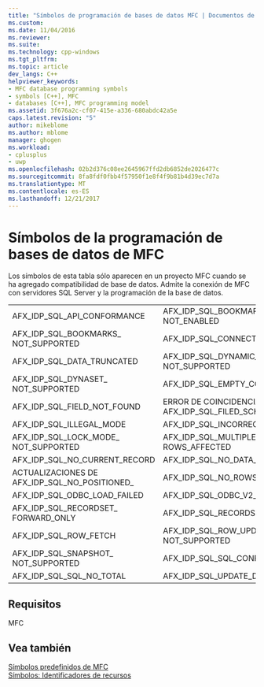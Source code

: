 ```yaml
---
title: "Símbolos de programación de bases de datos MFC | Documentos de Microsoft"
ms.custom: 
ms.date: 11/04/2016
ms.reviewer: 
ms.suite: 
ms.technology: cpp-windows
ms.tgt_pltfrm: 
ms.topic: article
dev_langs: C++
helpviewer_keywords:
- MFC database programming symbols
- symbols [C++], MFC
- databases [C++], MFC programming model
ms.assetid: 3f676a2c-cf07-415e-a336-680abdc42a5e
caps.latest.revision: "5"
author: mikeblome
ms.author: mblome
manager: ghogen
ms.workload:
- cplusplus
- uwp
ms.openlocfilehash: 02b2d376c08ee2645967ffd2db6852de2026477c
ms.sourcegitcommit: 8fa8fdf0fbb4f57950f1e8f4f9b81b4d39ec7d7a
ms.translationtype: MT
ms.contentlocale: es-ES
ms.lasthandoff: 12/21/2017
---
```

# <a name="mfc-database-programming-symbols"></a>Símbolos de la programación de bases de datos de MFC
Los símbolos de esta tabla sólo aparecen en un proyecto MFC cuando se ha agregado compatibilidad de base de datos. Admite la conexión de MFC con servidores SQL Server y la programación de la base de datos.  
  
|||  
|-|-|  
|AFX_IDP_SQL_API_CONFORMANCE|AFX_IDP_SQL_BOOKMARKS_ NOT_ENABLED|  
|AFX_IDP_SQL_BOOKMARKS_ NOT_SUPPORTED|AFX_IDP_SQL_CONNECT_FAIL|  
|AFX_IDP_SQL_DATA_TRUNCATED|AFX_IDP_SQL_DYNAMIC_CURSOR_ NOT_SUPPORTED|  
|AFX_IDP_SQL_DYNASET_ NOT_SUPPORTED|AFX_IDP_SQL_EMPTY_COLUMN_LIST|  
|AFX_IDP_SQL_FIELD_NOT_FOUND|ERROR DE COINCIDENCIA DE AFX_IDP_SQL_FILED_SCHEMA_|  
|AFX_IDP_SQL_ILLEGAL_MODE|AFX_IDP_SQL_INCORRECT_ODBC|  
|AFX_IDP_SQL_LOCK_MODE_ NOT_SUPPORTED|AFX_IDP_SQL_MULTIPLE_ ROWS_AFFECTED|  
|AFX_IDP_SQL_NO_CURRENT_RECORD|AFX_IDP_SQL_NO_DATA_FOUND|  
|ACTUALIZACIONES DE AFX_IDP_SQL_NO_POSITIONED_|AFX_IDP_SQL_NO_ROWS_AFFECTED|  
|AFX_IDP_SQL_ODBC_LOAD_FAILED|AFX_IDP_SQL_ODBC_V2_REQUIRED|  
|AFX_IDP_SQL_RECORDSET_ FORWARD_ONLY|AFX_IDP_SQL_RECORDSET_READONLY|  
|AFX_IDP_SQL_ROW_FETCH|AFX_IDP_SQL_ROW_UPDATE_ NOT_SUPPORTED|  
|AFX_IDP_SQL_SNAPSHOT_ NOT_SUPPORTED|AFX_IDP_SQL_SQL_CONFORMANCE|  
|AFX_IDP_SQL_SQL_NO_TOTAL|AFX_IDP_SQL_UPDATE_DELETE_FAILED|  
  
## <a name="requirements"></a>Requisitos  
 MFC  
  
## <a name="see-also"></a>Vea también  
 [Símbolos predefinidos de MFC](../windows/mfc-predefined-symbols.md)   
 [Símbolos: Identificadores de recursos](../windows/symbols-resource-identifiers.md)